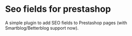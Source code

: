 # Seo fields for prestashop

A simple plugin to add SEO fields to Prestashop pages (with Smartblog/Betterblog support now).